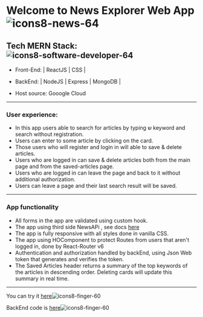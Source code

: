 # Welcome to News Explorer Web App ![icons8-news-64](https://user-images.githubusercontent.com/87845853/166670657-63d94ba8-a5a1-4cc8-b604-e0028fdc9788.png)


## Tech MERN Stack:![icons8-software-developer-64](https://user-images.githubusercontent.com/87845853/166670929-4957f5a5-b716-42e7-871e-7b9c7ac23b7c.png)

* Front-End: | ReactJS | CSS | 

* BackEnd: | NodeJS | Express | MongoDB |

* Host source: Gooogle Cloud 

_______________________________________

### User experience:

 * In this app users able to search for articles by typing ש keyword and search without registration.
 * Users can enter to some article by clicking on the card.
* Those users who will register and login in will able to save & delete articles. 
* Users who are logged in can save & delete articles both from the main page and from the saved-articles page.
* Users who are logged in can leave the page and back to it without additional authorization.
* Users can leave a page and their last search result will be saved.

__________________________________________

### App functionality 

* All forms in the app are validated using custom hook. 
* The app using third side NewsAPi , see docs [here](https://newsapi.org/)
* The app is fully responsive with all styles done in vanilla CSS.
* The app using HOComponent to protect Routes from users that aren't logged in, done by React-Router v6
* Authentication and authorization handled by backEnd, using Json Web token that generates and verifies the token.
* The Saved Articles header returns a summary of the top keywords of the articles in descending order. Deleting cards will update this summary in real time.

____________________________________________

You can try it [here](https://news-searcher.students.nomoreparties.sbs)![icons8-finger-60](https://user-images.githubusercontent.com/87845853/166671383-ab9cfc92-d3a6-49c3-9bf9-6bbef540aadd.png)


BackEnd code is [here](https://github.com/Eduard-L/news-explorer-api)![icons8-finger-60](https://user-images.githubusercontent.com/87845853/166671389-fcd307a3-171d-48f1-b7b8-d66605242eb4.png)

